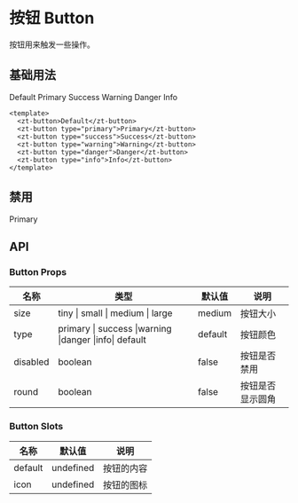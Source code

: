 # 按钮 Button

按钮⽤来触发⼀些操作。

## 基础⽤法

<script setup lang="ts">
const handleClick = () =>{
 alert('1')
}
</script>

<zt-button>Default</zt-button>
<zt-button type="primary">Primary</zt-button>
<zt-button type="success">Success</zt-button>
<zt-button type="warning">Warning</zt-button>
<zt-button type="danger">Danger</zt-button>
<zt-button type="info">Info</zt-button>

```vue
<template>
  <zt-button>Default</zt-button>
  <zt-button type="primary">Primary</zt-button>
  <zt-button type="success">Success</zt-button>
  <zt-button type="warning">Warning</zt-button>
  <zt-button type="danger">Danger</zt-button>
  <zt-button type="info">Info</zt-button>
</template>
```

## 禁⽤

<zt-button type="primary" disabled>Primary</zt-button>

## API

### Button Props

| 名称     | 类型                                                   | 默认值  | 说明             |
| -------- | ------------------------------------------------------ | ------- | ---------------- |
| size     | tiny \| small \| medium \| large                       | medium  | 按钮⼤⼩         |
| type     | primary \| success \|warning \|danger \|info\| default | default | 按钮颜⾊         |
| disabled | boolean                                                | false   | 按钮是否禁⽤     |
| round    | boolean                                                | false   | 按钮是否显示圆⻆ |

### Button Slots

| 名称    | 默认值    | 说明       |
| ------- | --------- | ---------- |
| default | undefined | 按钮的内容 |
| icon    | undefined | 按钮的图标 |
